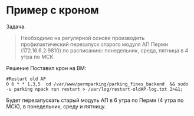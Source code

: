 # Пример с кроном
Задача.
>Необходимо на регулярной основе производить профилактический перезапуск старого модуля АП Перми (172.16.6.2:9810) по расписанию: понедельник, среда, пятница в 4 утра по МСК

Решение
Поставил крон на ВМ:
```
#Restart old AP
0 6 * * 1,3,5  cd /var/www/permparking/parking_fines_backend  && sudo -u parking npack run restart > /var/log/restart-oldAP-log.txt 2>&1;
```
Будет перезапускать старый модуль АП в 6 утра по Перми (4 утра по МСК), в понедельник, среду и пятницу.